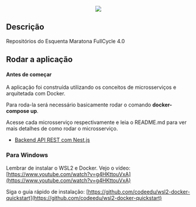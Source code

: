 <p align="center">
  <a href="http://nestjs.com/" target="blank"><img src="http://maratona.fullcycle.com.br/public/img/logo-maratona.png"/></a>
</p>

## Descrição

Repositórios do Esquenta Maratona FullCycle 4.0

## Rodar a aplicação

#### Antes de começar

A aplicação foi construída utilizando os conceitos de microsserviços e arquitetada com Docker. 

Para roda-la será necessário basicamente rodar o comando **docker-compose up**.

Acesse cada microsserviço respectivamente e leia o README.md para ver mais detalhes de como rodar o microsserviço.

* [Backend API REST com Nest.js](https://github.com/codeedu/maratona4-esquenta/tree/master/backend-api)

### Para Windows 

Lembrar de instalar o WSL2 e Docker. Vejo o vídeo: [https://www.youtube.com/watch?v=g4HKttouVxA](https://www.youtube.com/watch?v=g4HKttouVxA) 

Siga o guia rápido de instalação: [https://github.com/codeedu/wsl2-docker-quickstart](https://github.com/codeedu/wsl2-docker-quickstart) 
